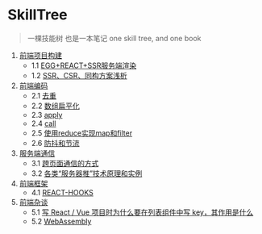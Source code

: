 # SkillTree
> 一棵技能树 也是一本笔记
    one skill tree, and one book

1. [前端项目构建](https://github.com/skadieyes/SkillTree/tree/master/%E5%89%8D%E7%AB%AF%E9%A1%B9%E7%9B%AE%E6%9E%84%E5%BB%BA)
    - 1.1 [EGG+REACT+SSR服务端渲染](https://github.com/skadieyes/SkillTree/blob/master/前端项目构建/EGG%2BREACT%2BSSR服务端渲染.md)
    - 1.2 [SSR、CSR、同构方案浅析](https://github.com/skadieyes/SkillTree/blob/master/%E5%89%8D%E7%AB%AF%E9%A1%B9%E7%9B%AE%E6%9E%84%E5%BB%BA/SSR%E3%80%81CSR%E3%80%81%E5%90%8C%E6%9E%84%E6%96%B9%E6%A1%88%E6%B5%85%E6%9E%90.md)
2. [前端编码](https://github.com/skadieyes/SkillTree/tree/master/%E5%89%8D%E7%AB%AF%E7%BC%96%E7%A0%81)
     - 2.1 [去重](https://github.com/skadieyes/SkillTree/blob/master/%E5%89%8D%E7%AB%AF%E7%BC%96%E7%A0%81/1.%E5%8E%BB%E9%87%8D.md)
     - 2.2 [数组扁平化](https://github.com/skadieyes/SkillTree/blob/master/%E5%89%8D%E7%AB%AF%E7%BC%96%E7%A0%81/2.%E6%95%B0%E7%BB%84%E6%89%81%E5%B9%B3%E5%8C%96.md)
     - 2.3 [apply](https://github.com/skadieyes/SkillTree/blob/master/%E5%89%8D%E7%AB%AF%E7%BC%96%E7%A0%81/3.apply.md)
     - 2.4 [call](https://github.com/skadieyes/SkillTree/blob/master/%E5%89%8D%E7%AB%AF%E7%BC%96%E7%A0%81/4.call.md)
     - 2.5 [使用reduce实现map和filter](https://github.com/skadieyes/SkillTree/blob/master/%E5%89%8D%E7%AB%AF%E7%BC%96%E7%A0%81/5.%E4%BD%BF%E7%94%A8reduce%E5%AE%9E%E7%8E%B0map%E5%92%8Cfilter.md)
     - 2.6 [防抖和节流](https://github.com/skadieyes/SkillTree/blob/master/%E7%BC%96%E7%A0%81/6.%E9%98%B2%E6%8A%96%E5%92%8C%E8%8A%82%E6%B5%81.md)
3. [服务端通信](https://github.com/skadieyes/SkillTree/tree/master/%E6%9C%8D%E5%8A%A1%E7%AB%AF%E9%80%9A%E4%BF%A1)
    - 3.1 [跨页面通信的方式](https://github.com/skadieyes/SkillTree/blob/master/%E6%9C%8D%E5%8A%A1%E7%AB%AF%E9%80%9A%E4%BF%A1/1.%E8%B7%A8%E9%A1%B5%E9%9D%A2%E9%80%9A%E4%BF%A1%E7%9A%84%E6%96%B9%E5%BC%8F.md)
    - 3.2 [各类“服务器推”技术原理和实例](https://github.com/skadieyes/SkillTree/blob/master/%E6%9C%8D%E5%8A%A1%E7%AB%AF%E9%80%9A%E4%BF%A1/2.%E5%90%84%E7%B1%BB%E2%80%9C%E6%9C%8D%E5%8A%A1%E5%99%A8%E6%8E%A8%E2%80%9D%E6%8A%80%E6%9C%AF%E5%8E%9F%E7%90%86%E5%92%8C%E5%AE%9E%E4%BE%8B.md)
4. [前端框架](https://github.com/skadieyes/SkillTree/tree/master/%E5%89%8D%E7%AB%AF%E6%A1%86%E6%9E%B6)
    - 4.1 [REACT-HOOKS](https://github.com/skadieyes/SkillTree/blob/master/%E5%89%8D%E7%AB%AF%E6%A1%86%E6%9E%B6/REACT-HOOKS.md)
5. [前端杂谈](https://github.com/skadieyes/SkillTree/tree/master/%E5%89%8D%E7%AB%AF%E6%9D%82%E8%B0%88)
    - 5.1 [写 React / Vue 项目时为什么要在列表组件中写 key，其作用是什么](https://github.com/skadieyes/SkillTree/blob/master/%E5%89%8D%E7%AB%AF%E6%9D%82%E8%B0%88/1.%20Vue%20%E9%A1%B9%E7%9B%AE%E6%97%B6%E4%B8%BA%E4%BB%80%E4%B9%88%E8%A6%81%E5%9C%A8%E5%88%97%E8%A1%A8%E7%BB%84%E4%BB%B6%E4%B8%AD%E5%86%99%20key.md)
    - 5.2 [WebAssembly](https://github.com/skadieyes/SkillTree/blob/master/%E6%9D%82%E8%B0%88/2.WebAssembly.md)